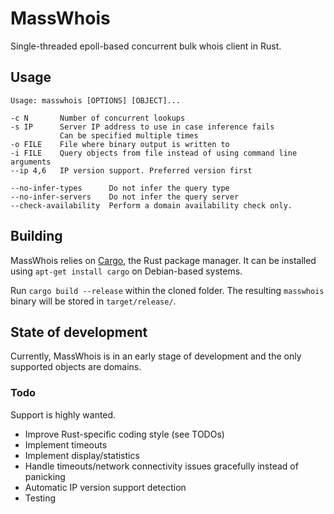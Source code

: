 # MassWhois
Single-threaded epoll-based concurrent bulk whois client in Rust.

## Usage
```
Usage: masswhois [OPTIONS] [OBJECT]...

-c N       Number of concurrent lookups
-s IP      Server IP address to use in case inference fails
           Can be specified multiple times
-o FILE    File where binary output is written to
-i FILE    Query objects from file instead of using command line arguments
--ip 4,6   IP version support. Preferred version first

--no-infer-types      Do not infer the query type
--no-infer-servers    Do not infer the query server
--check-availability  Perform a domain availability check only.
```

## Building
MassWhois relies on [Cargo](https://crates.io/), the Rust package manager.
It can be installed using `apt-get install cargo` on Debian-based systems.

Run `cargo build --release` within the cloned folder. The resulting `masswhois` binary will be stored in `target/release/`.

## State of development
Currently, MassWhois is in an early stage of development and the only supported objects are domains.

### Todo
Support is highly wanted.
- Improve Rust-specific coding style (see TODOs)
- Implement timeouts
- Implement display/statistics
- Handle timeouts/network connectivity issues gracefully instead of panicking
- Automatic IP version support detection
- Testing